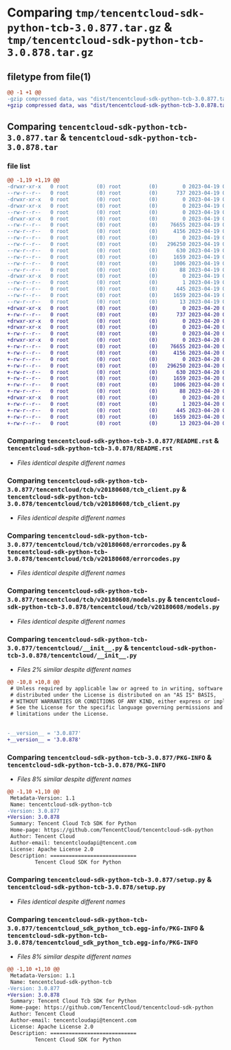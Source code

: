 # Comparing `tmp/tencentcloud-sdk-python-tcb-3.0.877.tar.gz` & `tmp/tencentcloud-sdk-python-tcb-3.0.878.tar.gz`

## filetype from file(1)

```diff
@@ -1 +1 @@
-gzip compressed data, was "dist/tencentcloud-sdk-python-tcb-3.0.877.tar", last modified: Wed Apr 19 09:35:34 2023, max compression
+gzip compressed data, was "dist/tencentcloud-sdk-python-tcb-3.0.878.tar", last modified: Thu Apr 20 00:44:48 2023, max compression
```

## Comparing `tencentcloud-sdk-python-tcb-3.0.877.tar` & `tencentcloud-sdk-python-tcb-3.0.878.tar`

### file list

```diff
@@ -1,19 +1,19 @@
-drwxr-xr-x   0 root         (0) root         (0)        0 2023-04-19 09:35:34.000000 tencentcloud-sdk-python-tcb-3.0.877/
--rw-r--r--   0 root         (0) root         (0)      737 2023-04-19 09:35:34.000000 tencentcloud-sdk-python-tcb-3.0.877/README.rst
-drwxr-xr-x   0 root         (0) root         (0)        0 2023-04-19 09:35:34.000000 tencentcloud-sdk-python-tcb-3.0.877/tencentcloud/
-drwxr-xr-x   0 root         (0) root         (0)        0 2023-04-19 09:35:34.000000 tencentcloud-sdk-python-tcb-3.0.877/tencentcloud/tcb/
--rw-r--r--   0 root         (0) root         (0)        0 2023-04-19 09:35:34.000000 tencentcloud-sdk-python-tcb-3.0.877/tencentcloud/tcb/__init__.py
-drwxr-xr-x   0 root         (0) root         (0)        0 2023-04-19 09:35:34.000000 tencentcloud-sdk-python-tcb-3.0.877/tencentcloud/tcb/v20180608/
--rw-r--r--   0 root         (0) root         (0)    76655 2023-04-19 09:35:34.000000 tencentcloud-sdk-python-tcb-3.0.877/tencentcloud/tcb/v20180608/tcb_client.py
--rw-r--r--   0 root         (0) root         (0)     4156 2023-04-19 09:35:34.000000 tencentcloud-sdk-python-tcb-3.0.877/tencentcloud/tcb/v20180608/errorcodes.py
--rw-r--r--   0 root         (0) root         (0)        0 2023-04-19 09:35:34.000000 tencentcloud-sdk-python-tcb-3.0.877/tencentcloud/tcb/v20180608/__init__.py
--rw-r--r--   0 root         (0) root         (0)   296250 2023-04-19 09:35:34.000000 tencentcloud-sdk-python-tcb-3.0.877/tencentcloud/tcb/v20180608/models.py
--rw-r--r--   0 root         (0) root         (0)      630 2023-04-19 09:35:34.000000 tencentcloud-sdk-python-tcb-3.0.877/tencentcloud/__init__.py
--rw-r--r--   0 root         (0) root         (0)     1659 2023-04-19 09:35:34.000000 tencentcloud-sdk-python-tcb-3.0.877/PKG-INFO
--rw-r--r--   0 root         (0) root         (0)     1006 2023-04-19 09:35:34.000000 tencentcloud-sdk-python-tcb-3.0.877/setup.py
--rw-r--r--   0 root         (0) root         (0)       88 2023-04-19 09:35:34.000000 tencentcloud-sdk-python-tcb-3.0.877/setup.cfg
-drwxr-xr-x   0 root         (0) root         (0)        0 2023-04-19 09:35:34.000000 tencentcloud-sdk-python-tcb-3.0.877/tencentcloud_sdk_python_tcb.egg-info/
--rw-r--r--   0 root         (0) root         (0)        1 2023-04-19 09:35:34.000000 tencentcloud-sdk-python-tcb-3.0.877/tencentcloud_sdk_python_tcb.egg-info/dependency_links.txt
--rw-r--r--   0 root         (0) root         (0)      445 2023-04-19 09:35:34.000000 tencentcloud-sdk-python-tcb-3.0.877/tencentcloud_sdk_python_tcb.egg-info/SOURCES.txt
--rw-r--r--   0 root         (0) root         (0)     1659 2023-04-19 09:35:34.000000 tencentcloud-sdk-python-tcb-3.0.877/tencentcloud_sdk_python_tcb.egg-info/PKG-INFO
--rw-r--r--   0 root         (0) root         (0)       13 2023-04-19 09:35:34.000000 tencentcloud-sdk-python-tcb-3.0.877/tencentcloud_sdk_python_tcb.egg-info/top_level.txt
+drwxr-xr-x   0 root         (0) root         (0)        0 2023-04-20 00:44:48.000000 tencentcloud-sdk-python-tcb-3.0.878/
+-rw-r--r--   0 root         (0) root         (0)      737 2023-04-20 00:44:48.000000 tencentcloud-sdk-python-tcb-3.0.878/README.rst
+drwxr-xr-x   0 root         (0) root         (0)        0 2023-04-20 00:44:48.000000 tencentcloud-sdk-python-tcb-3.0.878/tencentcloud/
+drwxr-xr-x   0 root         (0) root         (0)        0 2023-04-20 00:44:48.000000 tencentcloud-sdk-python-tcb-3.0.878/tencentcloud/tcb/
+-rw-r--r--   0 root         (0) root         (0)        0 2023-04-20 00:44:48.000000 tencentcloud-sdk-python-tcb-3.0.878/tencentcloud/tcb/__init__.py
+drwxr-xr-x   0 root         (0) root         (0)        0 2023-04-20 00:44:48.000000 tencentcloud-sdk-python-tcb-3.0.878/tencentcloud/tcb/v20180608/
+-rw-r--r--   0 root         (0) root         (0)    76655 2023-04-20 00:44:48.000000 tencentcloud-sdk-python-tcb-3.0.878/tencentcloud/tcb/v20180608/tcb_client.py
+-rw-r--r--   0 root         (0) root         (0)     4156 2023-04-20 00:44:48.000000 tencentcloud-sdk-python-tcb-3.0.878/tencentcloud/tcb/v20180608/errorcodes.py
+-rw-r--r--   0 root         (0) root         (0)        0 2023-04-20 00:44:48.000000 tencentcloud-sdk-python-tcb-3.0.878/tencentcloud/tcb/v20180608/__init__.py
+-rw-r--r--   0 root         (0) root         (0)   296250 2023-04-20 00:44:48.000000 tencentcloud-sdk-python-tcb-3.0.878/tencentcloud/tcb/v20180608/models.py
+-rw-r--r--   0 root         (0) root         (0)      630 2023-04-20 00:44:48.000000 tencentcloud-sdk-python-tcb-3.0.878/tencentcloud/__init__.py
+-rw-r--r--   0 root         (0) root         (0)     1659 2023-04-20 00:44:48.000000 tencentcloud-sdk-python-tcb-3.0.878/PKG-INFO
+-rw-r--r--   0 root         (0) root         (0)     1006 2023-04-20 00:44:48.000000 tencentcloud-sdk-python-tcb-3.0.878/setup.py
+-rw-r--r--   0 root         (0) root         (0)       88 2023-04-20 00:44:48.000000 tencentcloud-sdk-python-tcb-3.0.878/setup.cfg
+drwxr-xr-x   0 root         (0) root         (0)        0 2023-04-20 00:44:48.000000 tencentcloud-sdk-python-tcb-3.0.878/tencentcloud_sdk_python_tcb.egg-info/
+-rw-r--r--   0 root         (0) root         (0)        1 2023-04-20 00:44:48.000000 tencentcloud-sdk-python-tcb-3.0.878/tencentcloud_sdk_python_tcb.egg-info/dependency_links.txt
+-rw-r--r--   0 root         (0) root         (0)      445 2023-04-20 00:44:48.000000 tencentcloud-sdk-python-tcb-3.0.878/tencentcloud_sdk_python_tcb.egg-info/SOURCES.txt
+-rw-r--r--   0 root         (0) root         (0)     1659 2023-04-20 00:44:48.000000 tencentcloud-sdk-python-tcb-3.0.878/tencentcloud_sdk_python_tcb.egg-info/PKG-INFO
+-rw-r--r--   0 root         (0) root         (0)       13 2023-04-20 00:44:48.000000 tencentcloud-sdk-python-tcb-3.0.878/tencentcloud_sdk_python_tcb.egg-info/top_level.txt
```

### Comparing `tencentcloud-sdk-python-tcb-3.0.877/README.rst` & `tencentcloud-sdk-python-tcb-3.0.878/README.rst`

 * *Files identical despite different names*

### Comparing `tencentcloud-sdk-python-tcb-3.0.877/tencentcloud/tcb/v20180608/tcb_client.py` & `tencentcloud-sdk-python-tcb-3.0.878/tencentcloud/tcb/v20180608/tcb_client.py`

 * *Files identical despite different names*

### Comparing `tencentcloud-sdk-python-tcb-3.0.877/tencentcloud/tcb/v20180608/errorcodes.py` & `tencentcloud-sdk-python-tcb-3.0.878/tencentcloud/tcb/v20180608/errorcodes.py`

 * *Files identical despite different names*

### Comparing `tencentcloud-sdk-python-tcb-3.0.877/tencentcloud/tcb/v20180608/models.py` & `tencentcloud-sdk-python-tcb-3.0.878/tencentcloud/tcb/v20180608/models.py`

 * *Files identical despite different names*

### Comparing `tencentcloud-sdk-python-tcb-3.0.877/tencentcloud/__init__.py` & `tencentcloud-sdk-python-tcb-3.0.878/tencentcloud/__init__.py`

 * *Files 2% similar despite different names*

```diff
@@ -10,8 +10,8 @@
 # Unless required by applicable law or agreed to in writing, software
 # distributed under the License is distributed on an "AS IS" BASIS,
 # WITHOUT WARRANTIES OR CONDITIONS OF ANY KIND, either express or implied.
 # See the License for the specific language governing permissions and
 # limitations under the License.
 
 
-__version__ = '3.0.877'
+__version__ = '3.0.878'
```

### Comparing `tencentcloud-sdk-python-tcb-3.0.877/PKG-INFO` & `tencentcloud-sdk-python-tcb-3.0.878/PKG-INFO`

 * *Files 8% similar despite different names*

```diff
@@ -1,10 +1,10 @@
 Metadata-Version: 1.1
 Name: tencentcloud-sdk-python-tcb
-Version: 3.0.877
+Version: 3.0.878
 Summary: Tencent Cloud Tcb SDK for Python
 Home-page: https://github.com/TencentCloud/tencentcloud-sdk-python
 Author: Tencent Cloud
 Author-email: tencentcloudapi@tencent.com
 License: Apache License 2.0
 Description: ============================
         Tencent Cloud SDK for Python
```

### Comparing `tencentcloud-sdk-python-tcb-3.0.877/setup.py` & `tencentcloud-sdk-python-tcb-3.0.878/setup.py`

 * *Files identical despite different names*

### Comparing `tencentcloud-sdk-python-tcb-3.0.877/tencentcloud_sdk_python_tcb.egg-info/PKG-INFO` & `tencentcloud-sdk-python-tcb-3.0.878/tencentcloud_sdk_python_tcb.egg-info/PKG-INFO`

 * *Files 8% similar despite different names*

```diff
@@ -1,10 +1,10 @@
 Metadata-Version: 1.1
 Name: tencentcloud-sdk-python-tcb
-Version: 3.0.877
+Version: 3.0.878
 Summary: Tencent Cloud Tcb SDK for Python
 Home-page: https://github.com/TencentCloud/tencentcloud-sdk-python
 Author: Tencent Cloud
 Author-email: tencentcloudapi@tencent.com
 License: Apache License 2.0
 Description: ============================
         Tencent Cloud SDK for Python
```

